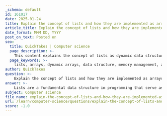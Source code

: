 ```yaml
---
_schema: default
id: 161017
date: 2025-01-24
title: Explain the concept of lists and how they are implemented as arrays.
article_title: Explain the concept of lists and how they are implemented as arrays.
date_format: MMM DD, YYYY
post_on_text: Posted on
seo:
  title: QuickTakes | Computer science
  page_description: >-
    This content explains the concept of lists as dynamic data structures that can be implemented using arrays, detailing their features, advantages, differences from static arrays, and use cases in programming.
  page_keywords: >-
    lists, arrays, dynamic arrays, data structure, memory management, access patterns, implementation, data types, size, programming, performance, collections, flexibility, user data, linked lists
author: QuickTakes
question: >-
    Explain the concept of lists and how they are implemented as arrays.
answer: >-
    Lists are a fundamental data structure in programming that serve as dynamic containers for collections of elements. They are designed to hold a variety of data types, allowing for flexibility in how data is stored and manipulated. Unlike arrays, which have a fixed size, lists can grow and shrink as needed during the execution of a program. This adaptability makes lists particularly useful for tasks that involve frequent additions or removals of elements.\n\n### Implementation of Lists as Arrays\n\nIn many programming languages, lists can be implemented using arrays, specifically dynamic arrays. Here’s how this works:\n\n1. **Dynamic Arrays**: A dynamic array is an array that can resize itself when elements are added or removed. When the array reaches its capacity, a new larger array is created, and the existing elements are copied over. This allows lists to maintain their dynamic nature while leveraging the efficiency of array storage.\n\n2. **Memory Management**: When implementing lists as arrays, memory management becomes crucial. The dynamic array typically allocates more space than currently needed to accommodate future growth, which minimizes the number of times resizing is necessary. This approach helps maintain performance, as resizing can be an expensive operation.\n\n3. **Access Patterns**: Arrays allow for both direct and sequential access to elements. This means that you can access any element in the array using its index in constant time, $O(1)$. In contrast, lists implemented as linked lists (another common implementation) allow only sequential access, which can lead to slower performance for certain operations.\n\n4. **Use Cases**: Lists implemented as arrays are particularly useful in scenarios where the number of elements is known to vary but remains within a reasonable range. They are commonly used for storing user data, maintaining collections, and handling dynamic datasets.\n\n### Differences Between Lists and Arrays\n\nWhile lists and arrays share similarities, they have key differences:\n\n- **Data Types**: Arrays typically store elements of the same data type, which allows for efficient processing. Lists, on the other hand, can store elements of different data types, making them more versatile.\n\n- **Size**: Arrays have a fixed size, while lists can dynamically change their size. This flexibility is one of the main advantages of using lists.\n\n- **Access Methods**: Arrays allow for both direct and sequential access, while lists (especially when implemented as linked lists) primarily support sequential access.\n\n### Conclusion\n\nIn summary, lists are a versatile and dynamic data structure that can be implemented using arrays, particularly dynamic arrays. This implementation allows for efficient storage and manipulation of collections of elements, making lists a powerful tool in programming. Understanding the differences between lists and arrays is essential for selecting the appropriate data structure for a given task.
subject: Computer science
file_name: explain-the-concept-of-lists-and-how-they-are-implemented-as-arrays.md
url: /learn/computer-science/questions/explain-the-concept-of-lists-and-how-they-are-implemented-as-arrays
score: -1.0
---
```


&nbsp;